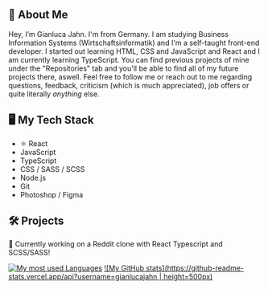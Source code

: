 ## 👤 About Me #
Hey, I’m Gianluca Jahn. I'm from Germany. I am studying Business Information Systems (Wirtschaftsinformatik) and I'm a self-taught front-end developer. I started out learning HTML, CSS and JavaScript and React and I am currently learning TypeScript. You can find previous projects of mine under the "Repositories" tab and you'll be able to find all of my future projects there, aswell. Feel free to follow me or reach out to me regarding questions, feedback, criticism (which is much appreciated), job offers or quite literally *anything* else. 

## 🖥 My Tech Stack
- ⚛️ React
- JavaScript
- TypeScript
- CSS / SASS / SCSS
- Node.js
- Git
- Photoshop / Figma

## 🛠 Projects #

🔧 Currently working on a Reddit clone with React Typescript and SCSS/SASS!

[![My most used Languages](https://github-readme-stats.vercel.app/api/top-langs/?username=gianlucajahn)](https://github.com/anuraghazra/github-readme-stats)
[![My GitHub stats](https://github-readme-stats.vercel.app/api?username=gianlucajahn | height=500px)](https://github.com/gianlucajahn/github-readme-stats)

